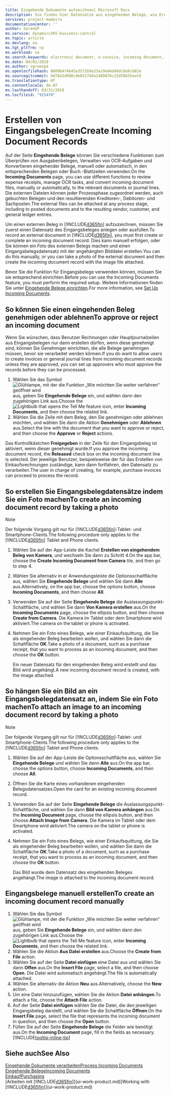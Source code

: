 ```yaml
---
title: Eingehende Dokumente aufzeichnen| Microsoft Docs
description: Sie finden hier Datensätze aus eingehenden Belege, wie Erechnungen erstellen und verwalten OCRaufgaben, elektronische Geschäftsverkehr und Belegaustausch.
services: project-madeira
documentationcenter: ''
author: SorenGP
ms.service: dynamics365-business-central
ms.topic: article
ms.devlang: na
ms.tgt_pltfrm: na
ms.workload: na
ms.search.keywords: electronic document, e-invoice, incoming document, OCR, ecommerce, document exchange, import invoice
ms.date: 04/01/2019
ms.author: sgroespe
ms.openlocfilehash: 80096474645a3572b9a33ac9e04d40dc0e8cb82e
ms.sourcegitcommit: bd78a5d990c9e83174da1409076c22df8b35eafd
ms.translationtype: HT
ms.contentlocale: de-AT
ms.lasthandoff: 03/31/2019
ms.locfileid: "915470"
---
```

# <a name="create-incoming-document-records"></a><span data-ttu-id="8303f-103">Erstellen von Eingangsbelegen</span><span class="sxs-lookup"><span data-stu-id="8303f-103">Create Incoming Document Records</span></span>
<span data-ttu-id="8303f-104">Auf der Seite **Eingehende Belege** können Sie verschiedene Funktionen zum Überprüfen von Ausgabenbelegen, Verwalten von OCR-Aufgaben und Konvertieren eingehender Belege, manuell oder automatisch, in den entsprechenden Belegen oder Buch.-Blattzeilen verwenden.</span><span class="sxs-lookup"><span data-stu-id="8303f-104">On the **Incoming Documents** page, you can use different functions to review expense receipts, manage OCR tasks, and convert incoming document files, manually or automatically, to the relevant documents or journal lines.</span></span> <span data-ttu-id="8303f-105">Die externen Dateien können jeder Prozessphase zugeordnet werden, auch gebuchten Belegen und den resultierenden Kreditoren-, Debitoren- und Sachposten.</span><span class="sxs-lookup"><span data-stu-id="8303f-105">The external files can be attached at any process stage, including to posted documents and to the resulting vendor, customer, and general ledger entries.</span></span>

<span data-ttu-id="8303f-106">Um einen externen Beleg in [!INCLUDE[d365fin](includes/d365fin_md.md)] aufzuzeichnen, müssen Sie zuerst einen Datensatz des Eingangsbeleges anlegen oder ausfüllen.</span><span class="sxs-lookup"><span data-stu-id="8303f-106">To record an external document in [!INCLUDE[d365fin](includes/d365fin_md.md)], you must first create or complete an incoming document record.</span></span> <span data-ttu-id="8303f-107">Dies kann manuell erfolgen, oder Sie können ein Foto des externen Belegs machen und einen Eingangsbelegsdatensatz mit der angehängten Bilddatei erstellen.</span><span class="sxs-lookup"><span data-stu-id="8303f-107">You can do this manually, or you can take a photo of the external document and then create the incoming document record with the image file attached.</span></span>

<span data-ttu-id="8303f-108">Bevor Sie die Funktion für Eingangsbelege verwenden können, müssen Sie sie entsprechend einrichten.</span><span class="sxs-lookup"><span data-stu-id="8303f-108">Before you can use the Incoming Documents feature, you must perform the required setup.</span></span> <span data-ttu-id="8303f-109">Weitere Informationen finden Sie unter [Eingehende Belege einrichten](across-how-setup-income-documents.md).</span><span class="sxs-lookup"><span data-stu-id="8303f-109">For more information, see [Set Up Incoming Documents](across-how-setup-income-documents.md).</span></span>

## <a name="to-approve-or-reject-an-incoming-document"></a><span data-ttu-id="8303f-110">So können Sie einen eingehenden Beleg genehmigen oder ablehnen</span><span class="sxs-lookup"><span data-stu-id="8303f-110">To approve or reject an incoming document</span></span>
<span data-ttu-id="8303f-111">Wenn Sie wünschen, dass Benutzer Rechnungen oder Hauptjournalzeilen aus Eingangsbelegen nur dann erstellen dürfen, wenn diese genehmigt sind, können Sie Genehmiger einrichten, die alle Belege genehmigen müssen, bevor sie verarbeitet werden können.</span><span class="sxs-lookup"><span data-stu-id="8303f-111">If you do want to allow users to create invoices or general journal lines from incoming document records unless they are approved, you can set up approvers who must approve the records before they can be processed.</span></span>

1. <span data-ttu-id="8303f-112">Wählen Sie das Symbol ![Glühlampe, mit der die Funktion „Wie möchten Sie weiter verfahren“ geöffnet wird](media/ui-search/search_small.png "Wie möchten Sie weiter verfahren?") aus, geben Sie **Eingehende Belege** ein, und wählen dann den zugehörigen Link aus.</span><span class="sxs-lookup"><span data-stu-id="8303f-112">Choose the ![Lightbulb that opens the Tell Me feature](media/ui-search/search_small.png "Tell me what you want to do") icon, enter **Incoming Documents**, and then choose the related link.</span></span>
2. <span data-ttu-id="8303f-113">Wählen Sie die Zeile mit dem Beleg, den Sie genehmigen oder ablehnen möchten, und wählen Sie dann die Aktion **Genehmigen** oder **Ablehnen** aus.</span><span class="sxs-lookup"><span data-stu-id="8303f-113">Select the line with the document that you want to approve or reject, and then choose the **Approve** or **Reject** actions.</span></span>

<span data-ttu-id="8303f-114">Das Kontrollkästchen **Freigegeben** in der Zeile für den Eingangsbeleg ist aktiviert, wenn dieser genehmigt wurde.</span><span class="sxs-lookup"><span data-stu-id="8303f-114">If you approve the incoming document record, the **Released** check box on the incoming document line is selected.</span></span> <span data-ttu-id="8303f-115">Der jeweilige Benutzer, beispielsweise der für das Erstellen von Einkaufsrechnungen zuständige, kann dann fortfahren, den Datensatz zu verarbeiten.</span><span class="sxs-lookup"><span data-stu-id="8303f-115">The user in charge of creating, for example, purchase invoices can proceed to process the record.</span></span>

## <a name="to-create-an-incoming-document-record-by-taking-a-photo"></a><span data-ttu-id="8303f-116">So erstellen Sie Eingangsbelegdatensätze indem Sie ein Foto machen</span><span class="sxs-lookup"><span data-stu-id="8303f-116">To create an incoming document record by taking a photo</span></span>
> [!NOTE]  
>   <span data-ttu-id="8303f-117">Der folgende Vorgang gilt nur für [!INCLUDE[d365fin](includes/d365fin_md.md)]-Tablet- und Smartphone-Clients.</span><span class="sxs-lookup"><span data-stu-id="8303f-117">The following procedure only applies to the [!INCLUDE[d365fin](includes/d365fin_md.md)] Tablet and Phone clients.</span></span>

1. <span data-ttu-id="8303f-118">Wählen Sie auf der App-Leiste die Kachel **Erstellen von eingehendem Beleg von Kamera**, und wechseln Sie dann zu Schritt 4.</span><span class="sxs-lookup"><span data-stu-id="8303f-118">On the app bar, choose the **Create Incoming Document from Camera** tile, and then go to step 4.</span></span>
2. <span data-ttu-id="8303f-119">Wählen Sie alternativ in er Anwendungsleiste die Optionsschaltfläche aus, wählen Sie **Eingehende Belege** und wählen Sie dann **Alle** aus.</span><span class="sxs-lookup"><span data-stu-id="8303f-119">Alternatively, on the app bar, choose the options button, choose **Incoming Documents**, and then choose **All**.</span></span>
3. <span data-ttu-id="8303f-120">Verwenden Sie auf der Seite **Eingehende Belege** die Auslassungspunkt-Schaltfläche, und wählen Sie dann **Von Kamera erstellen** aus.</span><span class="sxs-lookup"><span data-stu-id="8303f-120">On the **Incoming Documents** page, choose the ellipsis button, and then choose **Create from Camera**.</span></span> <span data-ttu-id="8303f-121">Die Kamera im Tablet oder dem Smartphone wird aktiviert.</span><span class="sxs-lookup"><span data-stu-id="8303f-121">The camera on the tablet or phone is activated.</span></span>
4. <span data-ttu-id="8303f-122">Nehmen Sie ein Foto eines Belegs, wie einer Einkaufsquittung, die Sie als eingehender Beleg bearbeiten wollen, und wählen Sie dann die Schaltfläche **OK**.</span><span class="sxs-lookup"><span data-stu-id="8303f-122">Take a photo of a document, such as a purchase receipt, that you want to process as an incoming document, and then choose the **OK** button.</span></span>

    <span data-ttu-id="8303f-123">Ein neuer Datensatz für den eingehenden Beleg wird erstellt und das Bild wird angehängt.</span><span class="sxs-lookup"><span data-stu-id="8303f-123">A new incoming document record is created, with the image attached.</span></span>

## <a name="to-attach-an-image-to-an-incoming-document-record-by-taking-a-photo"></a><span data-ttu-id="8303f-124">So hängen Sie ein Bild an ein Eingangsbelegdatensatz an, indem Sie ein Foto machen</span><span class="sxs-lookup"><span data-stu-id="8303f-124">To attach an image to an incoming document record by taking a photo</span></span>
> [!NOTE]  
>   <span data-ttu-id="8303f-125">Der folgende Vorgang gilt nur für [!INCLUDE[d365fin](includes/d365fin_md.md)]-Tablet- und Smartphone-Clients.</span><span class="sxs-lookup"><span data-stu-id="8303f-125">The following procedure only applies to the [!INCLUDE[d365fin](includes/d365fin_md.md)] Tablet and Phone clients.</span></span>

1. <span data-ttu-id="8303f-126">Wählen Sie auf der App-Leiste die Optionsschaltfläche aus, wählen Sie **Eingehende Belege** und wählen Sie dann **Alle** aus.</span><span class="sxs-lookup"><span data-stu-id="8303f-126">On the app bar, choose the options button, choose **Incoming Documents**, and then choose **All**.</span></span>
2. <span data-ttu-id="8303f-127">Öffnen Sie die Karte eines vorhandenen eingehenden Belegsdatensatzes.</span><span class="sxs-lookup"><span data-stu-id="8303f-127">Open the card for an existing incoming document record.</span></span>
3. <span data-ttu-id="8303f-128">Verwenden Sie auf der Seite **Eingehende Belege** die Auslassungspunkt-Schaltfläche, und wählen Sie dann **Bild von Kamera anhängen** aus.</span><span class="sxs-lookup"><span data-stu-id="8303f-128">On the **Incoming Document** page, choose the ellipsis button, and then choose **Attach Image from Camera**.</span></span> <span data-ttu-id="8303f-129">Die Kamera im Tablet oder dem Smartphone wird aktiviert.</span><span class="sxs-lookup"><span data-stu-id="8303f-129">The camera on the tablet or phone is activated.</span></span>
4. <span data-ttu-id="8303f-130">Nehmen Sie ein Foto eines Belegs, wie einer Einkaufsquittung, die Sie als eingehender Beleg bearbeiten wollen, und wählen Sie dann die Schaltfläche **OK**.</span><span class="sxs-lookup"><span data-stu-id="8303f-130">Take a photo of a document, such as a purchase receipt, that you want to process as an incoming document, and then choose the **OK** button.</span></span>

    <span data-ttu-id="8303f-131">Das Bild wurde dem Datensatz des eingehenden Beleges angehängt.</span><span class="sxs-lookup"><span data-stu-id="8303f-131">The image is attached to the incoming document record.</span></span>

## <a name="to-create-an-incoming-document-record-manually"></a><span data-ttu-id="8303f-132">Eingangsbelege manuell erstellen</span><span class="sxs-lookup"><span data-stu-id="8303f-132">To create an incoming document record manually</span></span>
1. <span data-ttu-id="8303f-133">Wählen Sie das Symbol ![Glühlampe, mit der die Funktion „Wie möchten Sie weiter verfahren“ geöffnet wird](media/ui-search/search_small.png "Wie möchten Sie weiter verfahren?") aus, geben Sie **Eingehende Belege** ein, und wählen dann den zugehörigen Link aus.</span><span class="sxs-lookup"><span data-stu-id="8303f-133">Choose the ![Lightbulb that opens the Tell Me feature](media/ui-search/search_small.png "Tell me what you want to do") icon, enter **Incoming Documents**, and then choose the related link.</span></span>
2. <span data-ttu-id="8303f-134">Wählen Sie die Aktion **Aus Datei erstellen** aus.</span><span class="sxs-lookup"><span data-stu-id="8303f-134">Choose the **Create from File** action.</span></span>  
3. <span data-ttu-id="8303f-135">Wählen Sie auf der Seite **Datei einfügen** eine Datei aus und wählen Sie dann **Offen** aus.</span><span class="sxs-lookup"><span data-stu-id="8303f-135">On the **Insert File** page, select a file, and then choose **Open**.</span></span> <span data-ttu-id="8303f-136">Die Datei wird automatisch angehängt.</span><span class="sxs-lookup"><span data-stu-id="8303f-136">The file is automatically attached.</span></span>
4. <span data-ttu-id="8303f-137">Wählen Sie alternativ die Aktion **Neu** aus.</span><span class="sxs-lookup"><span data-stu-id="8303f-137">Alternatively, choose the **New** action.</span></span>
5. <span data-ttu-id="8303f-138">Um eine Datei hinzuzufügen, wählen Sie die Aktion **Datei anhängen**.</span><span class="sxs-lookup"><span data-stu-id="8303f-138">To attach a file, choose the **Attach File** action.</span></span>
6. <span data-ttu-id="8303f-139">Auf der Seite **Datei einfügen** wählen Sie die Datei, die den jeweiligen Eingangsbeleg darstellt, und wählen Sie die Schaltfläche **Öffnen**.</span><span class="sxs-lookup"><span data-stu-id="8303f-139">On the **Insert File** page, select the file that represents the incoming document in question, and then choose the **Open** button.</span></span>
7. <span data-ttu-id="8303f-140">Füllen Sie auf der Seite **Eingehende Belege** die Felder wie benötigt aus.</span><span class="sxs-lookup"><span data-stu-id="8303f-140">On the **Incoming Document** page, fill in the fields as necessary.</span></span> [!INCLUDE[tooltip-inline-tip](includes/tooltip-inline-tip_md.md)]

## <a name="see-also"></a><span data-ttu-id="8303f-141">Siehe auch</span><span class="sxs-lookup"><span data-stu-id="8303f-141">See Also</span></span>
[<span data-ttu-id="8303f-142">Eingehende Dokumente verarbeiten</span><span class="sxs-lookup"><span data-stu-id="8303f-142">Process Incoming Documents</span></span>](across-process-income-documents.md)  
[<span data-ttu-id="8303f-143">Eingehende Belege</span><span class="sxs-lookup"><span data-stu-id="8303f-143">Incoming Documents</span></span>](across-income-documents.md)  
[<span data-ttu-id="8303f-144">Einkauf</span><span class="sxs-lookup"><span data-stu-id="8303f-144">Purchasing</span></span>](purchasing-manage-purchasing.md)  
<span data-ttu-id="8303f-145">[Arbeiten mit [!INCLUDE[d365fin](includes/d365fin_md.md)]](ui-work-product.md)</span><span class="sxs-lookup"><span data-stu-id="8303f-145">[Working with [!INCLUDE[d365fin](includes/d365fin_md.md)]](ui-work-product.md)</span></span>
